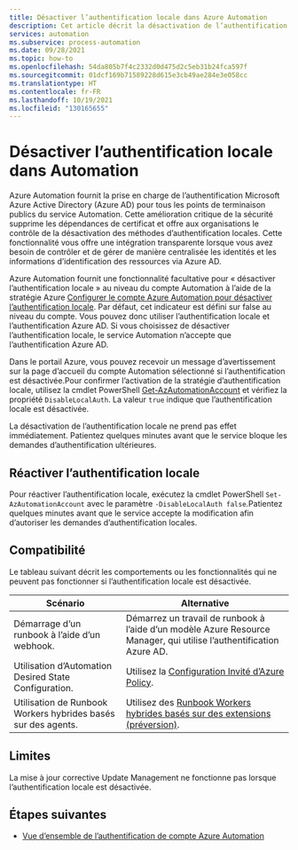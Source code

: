 ```yaml
---
title: Désactiver l’authentification locale dans Azure Automation
description: Cet article décrit la désactivation de l’authentification locale dans Azure Automation.
services: automation
ms.subservice: process-automation
ms.date: 09/28/2021
ms.topic: how-to
ms.openlocfilehash: 54da805b7f4c2332d0d475d2c5eb31b24fca597f
ms.sourcegitcommit: 01dcf169b71589228d615e3cb49ae284e3e058cc
ms.translationtype: HT
ms.contentlocale: fr-FR
ms.lasthandoff: 10/19/2021
ms.locfileid: "130165655"
---
```

# <a name="disable-local-authentication-in-automation"></a>Désactiver l’authentification locale dans Automation

Azure Automation fournit la prise en charge de l’authentification Microsoft Azure Active Directory (Azure AD) pour tous les points de terminaison publics du service Automation. Cette amélioration critique de la sécurité supprime les dépendances de certificat et offre aux organisations le contrôle de la désactivation des méthodes d’authentification locales. Cette fonctionnalité vous offre une intégration transparente lorsque vous avez besoin de contrôler et de gérer de manière centralisée les identités et les informations d’identification des ressources via Azure AD.

Azure Automation fournit une fonctionnalité facultative pour « désactiver l’authentification locale » au niveau du compte Automation à l’aide de la stratégie Azure [Configurer le compte Azure Automation pour désactiver l’authentification locale](../automation/policy-reference.md#azure-automation). Par défaut, cet indicateur est défini sur false au niveau du compte. Vous pouvez donc utiliser l’authentification locale et l’authentification Azure AD. Si vous choisissez de désactiver l’authentification locale, le service Automation n’accepte que l’authentification Azure AD.

Dans le portail Azure, vous pouvez recevoir un message d’avertissement sur la page d’accueil du compte Automation sélectionné si l’authentification est désactivée.Pour confirmer l’activation de la stratégie d’authentification locale, utilisez la cmdlet PowerShell [Get-AzAutomationAccount](/powershell/module/az.automation/get-azautomationaccount) et vérifiez la propriété `DisableLocalAuth`. La valeur `true` indique que l’authentification locale est désactivée.

La désactivation de l’authentification locale ne prend pas effet immédiatement. Patientez quelques minutes avant que le service bloque les demandes d’authentification ultérieures.
 
## <a name="re-enable-local-authentication"></a>Réactiver l’authentification locale

Pour réactiver l’authentification locale, exécutez la cmdlet PowerShell `Set-AzAutomationAccount` avec le paramètre `-DisableLocalAuth false`.Patientez quelques minutes avant que le service accepte la modification afin d’autoriser les demandes d’authentification locales. 

## <a name="compatibility"></a>Compatibilité

Le tableau suivant décrit les comportements ou les fonctionnalités qui ne peuvent pas fonctionner si l’authentification locale est désactivée.

|Scénario | Alternative |
|---|---|
|Démarrage d’un runbook à l’aide d’un webhook. | Démarrez un travail de runbook à l’aide d’un modèle Azure Resource Manager, qui utilise l’authentification Azure AD. |
|Utilisation d’Automation Desired State Configuration.| Utilisez la [Configuration Invité d’Azure Policy](../governance/policy/concepts/guest-configuration.md).  |
|Utilisation de Runbook Workers hybrides basés sur des agents.| Utilisez des [Runbook Workers hybrides basés sur des extensions (préversion)](./extension-based-hybrid-runbook-worker-install.md).|

## <a name="limitations"></a>Limites

La mise à jour corrective Update Management ne fonctionne pas lorsque l’authentification locale est désactivée.


## <a name="next-steps"></a>Étapes suivantes
- [Vue d’ensemble de l’authentification de compte Azure Automation](./automation-security-overview.md)
